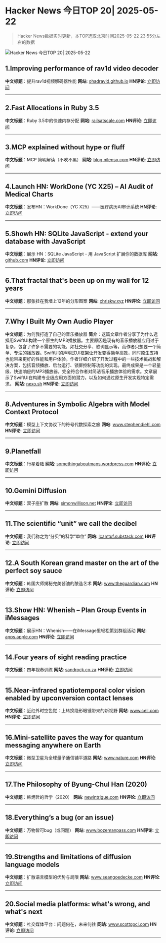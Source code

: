 # Hacker News 今日TOP 20| 2025-05-22

> Hacker News数据实时更新，本TOP选取北京时间2025-05-22 23:55分左右的数据

![Hacker News 今日TOP 20| 2025-05-22](https://img.chuhaix.com/2024/0910_imageFile-1665440404179-628424718_1725901191.png)

## 1.Improving performance of rav1d video decoder
**中文标题**：提升rav1d视频解码器性能
**网站**:  <a href='https://ohadravid.github.io/posts/2025-05-rav1d-faster/' target='_blank' rel='nofollow'>ohadravid.github.io</a>
**HN评论**:  <a href='https://news.ycombinator.com/item?id=44061160&utm_source=www.chuhaix.com' target='_blank' rel='nofollow'>立即访问</a>

---

## 2.Fast Allocations in Ruby 3.5
**中文标题**：Ruby 3.5中的快速内存分配
**网站**:  <a href='https://railsatscale.com/2025-05-21-fast-allocations-in-ruby-3-5/' target='_blank' rel='nofollow'>railsatscale.com</a>
**HN评论**:  <a href='https://news.ycombinator.com/item?id=44062160&utm_source=www.chuhaix.com' target='_blank' rel='nofollow'>立即访问</a>

---

## 3.MCP explained without hype or fluff
**中文标题**：MCP 简明解读（不吹不黑）
**网站**:  <a href='https://blog.nilenso.com/blog/2025/05/12/mcp-explained-without-hype-or-fluff/' target='_blank' rel='nofollow'>blog.nilenso.com</a>
**HN评论**:  <a href='https://news.ycombinator.com/item?id=44063141&utm_source=www.chuhaix.com' target='_blank' rel='nofollow'>立即访问</a>

---

## 4.Launch HN: WorkDone (YC X25) – AI Audit of Medical Charts
**中文标题**：发布HN：WorkDone（YC X25）——医疗病历AI审计系统
**HN评论**:  <a href='https://news.ycombinator.com/item?id=44063000&utm_source=www.chuhaix.com' target='_blank' rel='nofollow'>立即访问</a>

---

## 5.Showh HN: SQLite JavaScript - extend your database with JavaScript
**中文标题**：展示 HN：SQLite JavaScript - 用 JavaScript 扩展你的数据库
**网站**:  <a href='https://github.com/sqliteai/sqlite-js' target='_blank' rel='nofollow'>github.com</a>
**HN评论**:  <a href='https://news.ycombinator.com/item?id=44061836&utm_source=www.chuhaix.com' target='_blank' rel='nofollow'>立即访问</a>

---

## 6.That fractal that's been up on my wall for 12 years
**中文标题**：那张挂在我墙上12年的分形图案
**网站**:  <a href='https://chriskw.xyz/2025/05/21/Fractal/' target='_blank' rel='nofollow'>chriskw.xyz</a>
**HN评论**:  <a href='https://news.ycombinator.com/item?id=44063248&utm_source=www.chuhaix.com' target='_blank' rel='nofollow'>立即访问</a>

---

## 7.Why I Built My Own Audio Player
**中文标题**：为何我打造了自己的音乐播放器
**简介**：这篇文章作者分享了为什么选择用SwiftUI构建一个原生的MP3播放器。主要原因是现有的音乐播放器应用过于复杂，包含了许多不需要的功能，如社交分享、歌词显示等，而作者只想要一个简单、专注的播放器。SwiftUI的声明式UI框架让开发变得简单高效，同时原生支持也能带来更好的性能和用户体验。作者详细介绍了开发过程中的一些技术挑战和解决方案，包括音频播放、后台运行、锁屏控制等功能的实现。最终成果是一个轻量级、快速响应的MP3播放器，完全符合作者对简洁音乐播放体验的需求。文章展示了SwiftUI在构建专业级应用方面的潜力，以及如何通过原生开发实现特定需求。
**网站**:  <a href='https://nexo.sh/posts/why-i-built-a-native-mp3-player-in-swiftui/' target='_blank' rel='nofollow'>nexo.sh</a>
**HN评论**:  <a href='https://news.ycombinator.com/item?id=44062227&utm_source=www.chuhaix.com' target='_blank' rel='nofollow'>立即访问</a>

---

## 8.Adventures in Symbolic Algebra with Model Context Protocol
**中文标题**：模型上下文协议下的符号代数探索之旅
**网站**:  <a href='https://www.stephendiehl.com/posts/computer_algebra_mcp/' target='_blank' rel='nofollow'>www.stephendiehl.com</a>
**HN评论**:  <a href='https://news.ycombinator.com/item?id=44062130&utm_source=www.chuhaix.com' target='_blank' rel='nofollow'>立即访问</a>

---

## 9.Planetfall
**中文标题**：行星着陆
**网站**:  <a href='https://somethingaboutmaps.wordpress.com/2025/05/20/planetfall/' target='_blank' rel='nofollow'>somethingaboutmaps.wordpress.com</a>
**HN评论**:  <a href='https://news.ycombinator.com/item?id=44060305&utm_source=www.chuhaix.com' target='_blank' rel='nofollow'>立即访问</a>

---

## 10.Gemini Diffusion
**中文标题**：双子座扩散
**网站**:  <a href='https://simonwillison.net/2025/May/21/gemini-diffusion/' target='_blank' rel='nofollow'>simonwillison.net</a>
**HN评论**:  <a href='https://news.ycombinator.com/item?id=44057820&utm_source=www.chuhaix.com' target='_blank' rel='nofollow'>立即访问</a>

---

## 11.The scientific “unit” we call the decibel
**中文标题**：我们称之为“分贝”的科学“单位”
**网站**:  <a href='https://lcamtuf.substack.com/p/decibels-are-ridiculous' target='_blank' rel='nofollow'>lcamtuf.substack.com</a>
**HN评论**:  <a href='https://news.ycombinator.com/item?id=44058778&utm_source=www.chuhaix.com' target='_blank' rel='nofollow'>立即访问</a>

---

## 12.A South Korean grand master on the art of the perfect soy sauce
**中文标题**：韩国大师揭秘完美酱油的酿造艺术
**网站**:  <a href='https://www.theguardian.com/world/2025/may/21/without-time-there-is-no-flavour-a-south-korean-grand-master-on-the-art-of-the-perfect-soy-sauce' target='_blank' rel='nofollow'>www.theguardian.com</a>
**HN评论**:  <a href='https://news.ycombinator.com/item?id=44050269&utm_source=www.chuhaix.com' target='_blank' rel='nofollow'>立即访问</a>

---

## 13.Show HN: Whenish – Plan Group Events in iMessages
**中文标题**：展示HN：Whenish——在iMessage里轻松策划群组活动
**网站**:  <a href='https://apps.apple.com/us/app/whenish/id6745035749' target='_blank' rel='nofollow'>apps.apple.com</a>
**HN评论**:  <a href='https://news.ycombinator.com/item?id=44062919&utm_source=www.chuhaix.com' target='_blank' rel='nofollow'>立即访问</a>

---

## 14.Four years of sight reading practice
**中文标题**：四年视奏训练
**网站**:  <a href='https://sandrock.co.za/carl/2025/05/four-years-of-sight-reading-pracice/' target='_blank' rel='nofollow'>sandrock.co.za</a>
**HN评论**:  <a href='https://news.ycombinator.com/item?id=44026364&utm_source=www.chuhaix.com' target='_blank' rel='nofollow'>立即访问</a>

---

## 15.Near-infrared spatiotemporal color vision enabled by upconversion contact lenses
**中文标题**：近红外时空色觉：上转换隐形眼镜带来的新视野
**网站**:  <a href='https://www.cell.com/cell/fulltext/S0092-8674(25)00454-4' target='_blank' rel='nofollow'>www.cell.com</a>
**HN评论**:  <a href='https://news.ycombinator.com/item?id=44063051&utm_source=www.chuhaix.com' target='_blank' rel='nofollow'>立即访问</a>

---

## 16.Mini-satellite paves the way for quantum messaging anywhere on Earth
**中文标题**：微型卫星为全球量子通信铺平道路
**网站**:  <a href='https://www.nature.com/articles/d41586-025-00581-7' target='_blank' rel='nofollow'>www.nature.com</a>
**HN评论**:  <a href='https://news.ycombinator.com/item?id=44027962&utm_source=www.chuhaix.com' target='_blank' rel='nofollow'>立即访问</a>

---

## 17.The Philosophy of Byung-Chul Han (2020)
**中文标题**：韩炳哲的哲学（2020）
**网站**:  <a href='https://newintrigue.com/2020/06/29/the-philosophy-of-byung-chul-han/' target='_blank' rel='nofollow'>newintrigue.com</a>
**HN评论**:  <a href='https://news.ycombinator.com/item?id=44061698&utm_source=www.chuhaix.com' target='_blank' rel='nofollow'>立即访问</a>

---

## 18.Everything’s a bug (or an issue)
**中文标题**：万物皆可bug（或问题）
**网站**:  <a href='https://www.bozemanpass.com/everythings-a-bug-or-an-issue/' target='_blank' rel='nofollow'>www.bozemanpass.com</a>
**HN评论**:  <a href='https://news.ycombinator.com/item?id=44026370&utm_source=www.chuhaix.com' target='_blank' rel='nofollow'>立即访问</a>

---

## 19.Strengths and limitations of diffusion language models
**中文标题**：扩散语言模型的优势与局限
**网站**:  <a href='https://www.seangoedecke.com/limitations-of-text-diffusion-models/' target='_blank' rel='nofollow'>www.seangoedecke.com</a>
**HN评论**:  <a href='https://news.ycombinator.com/item?id=44060533&utm_source=www.chuhaix.com' target='_blank' rel='nofollow'>立即访问</a>

---

## 20.Social media platforms: what's wrong, and what's next
**中文标题**：社交媒体平台：问题何在，未来何往
**网站**:  <a href='https://www.scottgoci.com/social-media-platforms-whats-wrong-and-whats-next/' target='_blank' rel='nofollow'>www.scottgoci.com</a>
**HN评论**:  <a href='https://news.ycombinator.com/item?id=44062774&utm_source=www.chuhaix.com' target='_blank' rel='nofollow'>立即访问</a>

---


